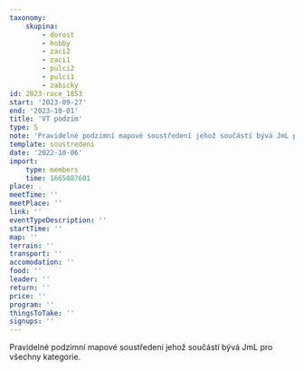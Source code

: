 ```yaml
---
taxonomy:
    skupina:
        - dorost
        - hobby
        - zaci2
        - zaci1
        - pulci2
        - pulci1
        - zabicky
id: 2023-race_1853
start: '2023-09-27'
end: '2023-10-01'
title: 'VT podzim'
type: S
note: 'Pravidelné podzimní mapové soustředení jehož součástí bývá JmL pro všechny kategorie.'
template: soustredeni
date: '2022-10-06'
import:
    type: members
    time: 1665087601
place: .
meetTime: ''
meetPlace: ''
link: ''
eventTypeDescription: ''
startTime: ''
map: ''
terrain: ''
transport: ''
accomodation: ''
food: ''
leader: ''
return: ''
price: ''
program: ''
thingsToTake: ''
signups: ''
---
```


Pravidelné podzimní mapové soustředení jehož součástí bývá JmL pro všechny kategorie.

